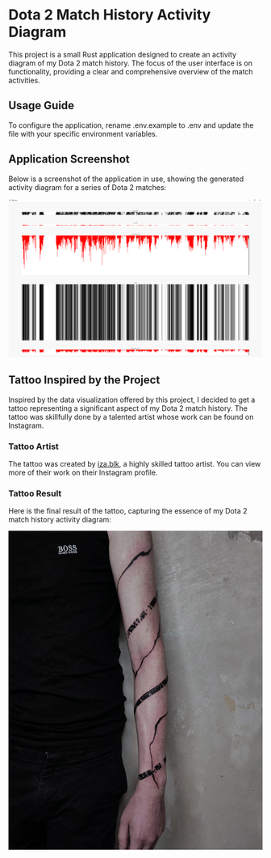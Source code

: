# Dota 2 Match History Activity Diagram

This project is a small Rust application designed to create an activity diagram of my Dota 2 match history. The focus of the user interface is on functionality, providing a clear and comprehensive overview of the match activities.

## Usage Guide

To configure the application, rename .env.example to .env and update the file with your specific environment variables.

## Application Screenshot

Below is a screenshot of the application in use, showing the generated activity diagram for a series of Dota 2 matches:

![Application Screenshot](images/AppScreenshot.png)

## Tattoo Inspired by the Project

Inspired by the data visualization offered by this project, I decided to get a tattoo representing a significant aspect of my Dota 2 match history. The tattoo was skillfully done by a talented artist whose work can be found on Instagram.

### Tattoo Artist

The tattoo was created by [iza.blk](https://www.instagram.com/iza.blk/), a highly skilled tattoo artist. You can view more of their work on their Instagram profile.

### Tattoo Result

Here is the final result of the tattoo, capturing the essence of my Dota 2 match history activity diagram:

![Tattoo Result](images/TattooResult.heic)
